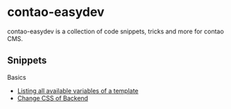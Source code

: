 contao-easydev
==============
contao-easydev is a collection of code snippets, tricks and more for contao CMS.

Snippets
--------

Basics


- [Listing all available variables of a template](snippets/basics.md)
- [Change CSS of Backend](snippets/basics.md)
